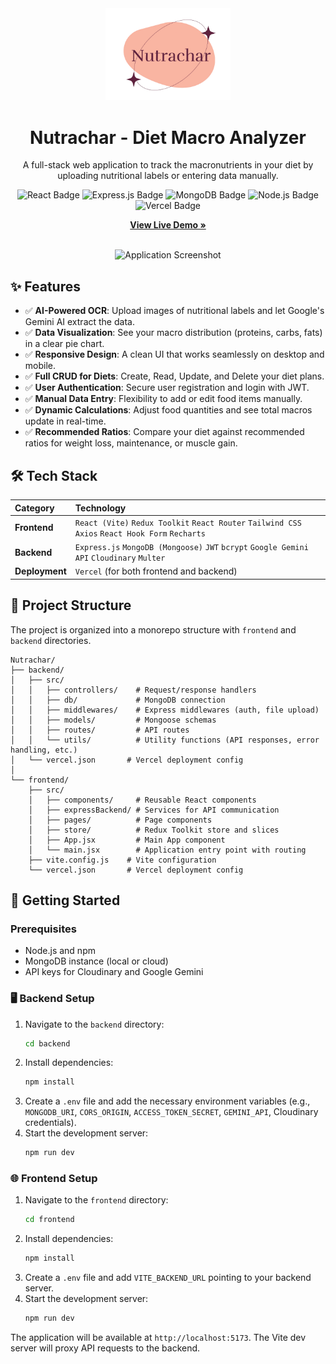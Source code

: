 <div align="center">
  <img src="frontend/public/logo-light.png" alt="Nutrachar Logo" width="200"/>
  <h1>Nutrachar - Diet Macro Analyzer</h1>
  <p>
    A full-stack web application to track the macronutrients in your diet by uploading nutritional labels or entering data manually.
  </p>
  
  <!-- Badges -->
  <p>
    <img src="https://img.shields.io/badge/React-20232A?style=for-the-badge&logo=react&logoColor=61DAFB" alt="React Badge">
    <img src="https://img.shields.io/badge/Express.js-000000?style=for-the-badge&logo=express&logoColor=white" alt="Express.js Badge">
    <img src="https://img.shields.io/badge/MongoDB-47A248?style=for-the-badge&logo=mongodb&logoColor=white" alt="MongoDB Badge">
        <img src="https://img.shields.io/badge/Node.js-43853D?style=for-the-badge&logo=node.js&logoColor=white" alt="Node.js Badge">
    <img src="https://img.shields.io/badge/Vercel-000000?style=for-the-badge&logo=vercel&logoColor=white" alt="Vercel Badge">
  </p>
  
  <a href="https://nutrachar.vercel.app"><strong>View Live Demo »</strong></a>
</div>

<br>

<div align="center">
  <img src="https://res.cloudinary.com/daahu0xca/image/upload/v1758218315/76c87b1ef5a12a91271df5fb34d6b0232b75b843ad35db29f240f749c29b4966_i8rygv.png" alt="Application Screenshot" width="800"/>
</div>

## ✨ Features

-   ✅ **AI-Powered OCR**: Upload images of nutritional labels and let Google's Gemini AI extract the data.
-   ✅ **Data Visualization**: See your macro distribution (proteins, carbs, fats) in a clear pie chart.
-   ✅ **Responsive Design**: A clean UI that works seamlessly on desktop and mobile.
-   ✅ **Full CRUD for Diets**: Create, Read, Update, and Delete your diet plans.
-   ✅ **User Authentication**: Secure user registration and login with JWT.
-   ✅ **Manual Data Entry**: Flexibility to add or edit food items manually.
-   ✅ **Dynamic Calculations**: Adjust food quantities and see total macros update in real-time.
-   ✅ **Recommended Ratios**: Compare your diet against recommended ratios for weight loss, maintenance, or muscle gain.

## 🛠️ Tech Stack

| Category      | Technology                                                                                             |
| :------------ | :----------------------------------------------------------------------------------------------------- |
| **Frontend**  | `React (Vite)` `Redux Toolkit` `React Router` `Tailwind CSS` `Axios` `React Hook Form` `Recharts`        |
| **Backend**   | `Express.js` `MongoDB (Mongoose)` `JWT` `bcrypt` `Google Gemini API` `Cloudinary` `Multer`               |
| **Deployment**| `Vercel` (for both frontend and backend)                                                                 |

## 📂 Project Structure

The project is organized into a monorepo structure with `frontend` and `backend` directories.

```
Nutrachar/
├── backend/
│   ├── src/
│   │   ├── controllers/    # Request/response handlers
│   │   ├── db/             # MongoDB connection
│   │   ├── middlewares/    # Express middlewares (auth, file upload)
│   │   ├── models/         # Mongoose schemas
│   │   ├── routes/         # API routes
│   │   └── utils/          # Utility functions (API responses, error handling, etc.)
│   └── vercel.json       # Vercel deployment config
│
└── frontend/
    ├── src/
    │   ├── components/     # Reusable React components
    │   ├── expressBackend/ # Services for API communication
    │   ├── pages/          # Page components
    │   ├── store/          # Redux Toolkit store and slices
    │   ├── App.jsx         # Main App component
    │   └── main.jsx        # Application entry point with routing
    ├── vite.config.js    # Vite configuration
    └── vercel.json       # Vercel deployment config
```

## 🚀 Getting Started

### Prerequisites

-   Node.js and npm
-   MongoDB instance (local or cloud)
-   API keys for Cloudinary and Google Gemini

### 🖥️ Backend Setup

1.  Navigate to the `backend` directory:
    ```sh
    cd backend
    ```
2.  Install dependencies:
    ```sh
    npm install
    ```
3.  Create a `.env` file and add the necessary environment variables (e.g., `MONGODB_URI`, `CORS_ORIGIN`, `ACCESS_TOKEN_SECRET`, `GEMINI_API`, Cloudinary credentials).
4.  Start the development server:
    ```sh
    npm run dev
    ```

### 🌐 Frontend Setup

1.  Navigate to the `frontend` directory:
    ```sh
    cd frontend
    ```
2.  Install dependencies:
    ```sh
    npm install
    ```
3.  Create a `.env` file and add `VITE_BACKEND_URL` pointing to your backend server.
4.  Start the development server:
    ```sh
    npm run dev
    ```

The application will be available at `http://localhost:5173`. The Vite dev server will proxy API requests to the backend.

